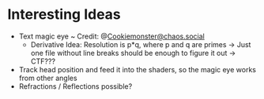 # Interesting Ideas
- Text magic eye ~ Credit: @Cookiemonster@chaos.social
    - Derivative Idea: Resolution is p*q, where p and q are primes -> Just one file without line breaks should be enough to figure it out -> CTF???
- Track head position and feed it into the shaders, so the magic eye works from other angles
- Refractions / Reflections possible?
